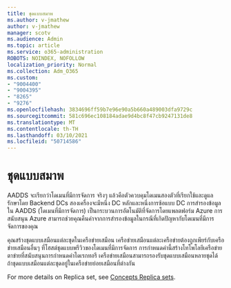 ```yaml
---
title: ชุดแบบสมาพ
ms.author: v-jmathew
author: v-jmathew
manager: scotv
ms.audience: Admin
ms.topic: article
ms.service: o365-administration
ROBOTS: NOINDEX, NOFOLLOW
localization_priority: Normal
ms.collection: Adm_O365
ms.custom:
- "9004400"
- "9004395"
- "8265"
- "9276"
ms.openlocfilehash: 3834696ff59b7e96e90a5b660a489003dfa9729c
ms.sourcegitcommit: 581c696ec108184adae9d4bc8f47cb9247131de8
ms.translationtype: MT
ms.contentlocale: th-TH
ms.lasthandoff: 03/10/2021
ms.locfileid: "50714586"
---
```

# <a name="replica-set"></a>ชุดแบบสมาพ

AADDS จะเรียกว่าโดเมนที่มีการจัดการ จริงๆ แล้วคือตัวควบคุมโดเมนสองตัวที่เรียกใช้และดูแลรักษาโดย Backend DCs สองเครื่องจะมีหนึ่ง DC หลักและหนึ่งการซ้อแบบ DC การสํารองข้อมูลใน AADDS (โดเมนที่มีการจัดการ) เป็นกระบวนการอัตโนมัติที่จัดการโดยแพลตฟอร์ม Azure การสนับสนุน Azure สามารถช่วยคุณคืนค่าจากการสํารองข้อมูลในกรณีที่เกิดปัญหากับโดเมนที่มีการจัดการของคุณ

คุณสร้างชุดแบบเสมือนแต่ละชุดในเครือข่ายเสมือน เครือข่ายเสมือนแต่ละเครือข่ายต้องถูกเพียร์กับเครือข่ายเสมือนอื่นๆ ที่โฮสต์ชุดแบบพรีวิวของโดเมนที่มีการจัดการ การกําหนดค่านี้สร้างโทโพโลยีเครือข่ายตาข่ายที่สนับสนุนการกําหนดค่าไดเรกทอรี เครือข่ายเสมือนสามารถรองรับชุดแบบเสมือนหลายชุดได้ ถ้าชุดแบบเสมือนแต่ละชุดอยู่ในเครือข่ายย่อยเสมือนที่ต่างกัน

For more details on Replica set, see [Concepts Replica sets](https://docs.microsoft.com/azure/active-directory-domain-services/concepts-replica-sets).
